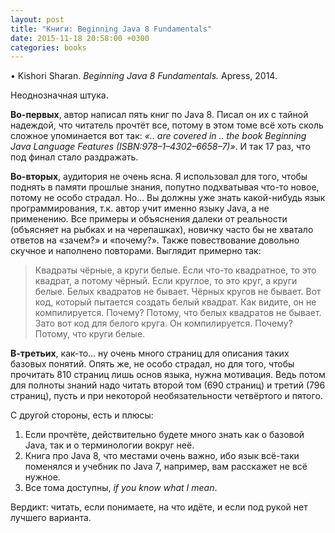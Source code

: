 ```yaml
---
layout: post
title: "Книги: Beginning Java 8 Fundamentals"
date: 2015-11-18 20:58:00 +0300
categories: books
---
```

• Kishori Sharan. *Beginning Java 8 Fundamentals.* Apress, 2014.

Неоднозначная штука.

**Во-первых**, автор написал пять книг по Java 8. Писал он их с тайной надеждой, что читатель прочтёт все, потому в этом томе всё хоть сколь сложное упоминается вот так: *«.. are covered in .. the book Beginning Java Language Features (ISBN:978–1–4302–6658–7)»*. И так 17 раз, что под финал стало раздражать.

**Во-вторых**, аудитория не очень ясна. Я использовал для того, чтобы поднять в памяти прошлые знания, попутно подхватывая что-то новое, потому не особо страдал. Но… Вы должны уже знать какой-нибудь язык программирования, т.к. автор учит именно языку Java, а не применению. Все примеры и объяснения далеки от реальности (объясняет на рыбках и на черепашках), новичку часто бы не хватало ответов на «зачем?» и «почему?». Также повествование довольно скучное и наполнено повторами. Выглядит примерно так:
> Квадраты чёрные, а круги белые. Если что-то квадратное, то это квадрат, а потому чёрный. Если круглое, то это круг, а круги белые. Белых квадратов не бывает. Чёрных кругов не бывает. Вот код, который пытается создать белый квадрат. Как видите, он не компилируется. Почему? Потому, что белых квадратов не бывает. Зато вот код для белого круга. Он компилируется. Почему? Потому, что круги белые.

**В-третьих**, как-то… ну очень много страниц для описания таких базовых понятий. Опять же, не особо страдал, но для того, чтобы прочитать 810 страниц лишь основ языка, нужна мотивация. Ведь потом для полноты знаний надо читать второй том (690 страниц) и третий (796 страниц), пусть и при некоторой необязательности четвёртого и пятого.

С другой стороны, есть и плюсы:
1. Если прочтёте, действительно будете много знать как о базовой Java, так и о терминологии вокруг неё.
2. Книга про Java 8, что местами очень важно, ибо язык всё-таки поменялся и учебник по Java 7, например, вам расскажет не всё нужное.
3. Все тома доступны, *if you know what I mean*.

Вердикт: читать, если понимаете, на что идёте, и если под рукой нет лучшего варианта.
